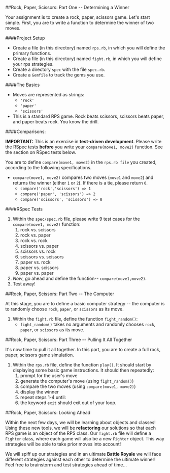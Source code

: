 ##Rock, Paper, Scissors: Part One -- Determining a Winner

Your assignment is to create a rock, paper, scissors game. Let's start simple. First, you are to write a function to determine the winner of two moves.

####Project Setup

- Create a file (in this directory) named `rps.rb`, in which you will define the primary functions.
- Create a file (in this directory) named `fight.rb`, in which you will define your rps strategies.
- Create a directory `spec` with the file `spec.rb`.
- Create a `Gemfile` to track the gems you use.

####The Basics

- Moves are represented as strings:
	- `'rock'`
	- `'paper'`
	- `'scissors'`
- This is a standard RPS game. Rock beats scissors, scissors beats paper, and paper beats rock. You know the drill.

####Comparisons:

**IMPORTANT:** This is an exercise in **test-driven development**. Please write the RSpec tests **before** you write your `compare(move1, move2)` function. See the section on RSpec tests below.

You are to define `compare(move1, move2)` in the `rps.rb file` you created, according to the following specifications.

- `compare(move1, move2)` compares two moves (`move1` and `move2`) and returns the winner (either `1` or `2`). If there is a tie, please return `0`.
	- `compare('rock','scissors') => 1`
	- `compare('paper', 'scissors') => 2`
	- `compare('scissors', 'scissors') => 0` 

####RSpec Tests
1. Within the `spec/spec.rb` file, please write 9 test cases for the `compare(move1, move2)` function:
	1. rock vs. scissors
	2. rock vs. paper
	3. rock vs. rock
	4. scissors vs. paper
	5. scissors vs. rock
	6. scissors vs. scissors
	7. paper vs. rock
	8. paper vs. scissors
	9. paper vs. paper
2. *Now*, go ahead and define the function-- `compare(move1,move2)`. 
3. Test away!

##Rock, Paper, Scissors: Part Two -- The Computer

At this stage, you are to define a basic computer strategy -- the computer is to randomly choose `rock`, `paper`, or `scissors` as its move.

1. Within the `fight.rb` file, define the function `fight_random()`:
	- `fight_random()` takes no arguments and randomly chooses `rock`, `paper`, or `scissors` as its move.

##Rock, Paper, Scissors: Part Three -- Pulling It All Together

It's now time to pull it all together. In this part, you are to create a full rock, paper, scissors game simulation.

1. Within the `rps.rb` file, define the function `play()`. It should start by displaying some basic game instructions. It should then repeatedly:
	1. prompt for the user's move
	2. generate the computer's move (using `fight_random()`)
	3. compare the two moves (using `compare(move1, move2)`)
	4. display the winner
	5. repeat steps 1-4 until:
	6. the keyword `exit` should exit out of your loop.

##Rock, Paper, Scissors: Looking Ahead

Within the next few days, we will be learning about objects and classes! Using these new tools, we will be **refactoring** our solutions so that each RPS game is an object of the RPS class. Our `fight.rb` file will define a `Fighter` class, where each game will also be a new `Fighter` object.  This way strategies will be able to take prior moves into account!

We will spiff up our strategies and in an ultimate **Battle Royale** we will face different strategies against each other to determine the ultimate winner! Feel free to brainstorm and test strategies ahead of time...
